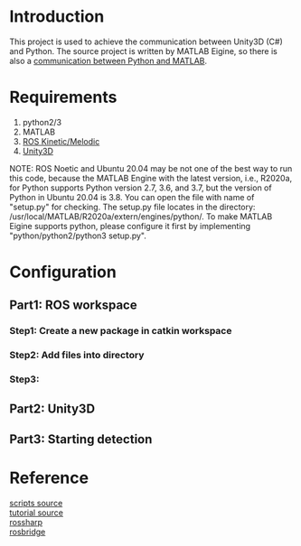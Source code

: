 # Introduction
This project is used to achieve the communication between Unity3D (C#) and Python. The source project is written by MATLAB Eigine, so there is also a [communication between Python and MATLAB](https://github.com/Varun-Haris/Vanishing-point-estimation-code).    



# Requirements
1. python2/3   
2. MATLAB    
3. [ROS Kinetic/Melodic](http://wiki.ros.org/ROS/Installation)     
4. [Unity3D](https://tecrobust.com/unity3d-for-ubuntu-how-to-install-unity3d-on-linux-ubuntu-18-04-lts-19-04-19-10/)   

NOTE: ROS Noetic and Ubuntu 20.04 may be not one of the best way to run this code, because the MATLAB Engine with the latest version, i.e., R2020a, for Python supports Python version 2.7, 3.6, and 3.7, but the version of Python in Ubuntu 20.04 is 3.8. You can open the file with name of "setup.py" for checking. The setup.py file locates in the directory: /usr/local/MATLAB/R2020a/extern/engines/python/. To make MATLAB Eigine supports python, please configure it first by implementing "python/python2/python3 setup.py".    

# Configuration
## Part1: ROS workspace
### Step1: Create a new package in catkin workspace

### Step2: Add files into directory

### Step3: 

## Part2: Unity3D

## Part3: Starting detection

# Reference
[scripts source](https://mega.nz/#!dsQ01CYa!llVkuQ-JhW9SlOwNBHMlKuv215Mks-DX1BO2g8hqdsg)  
[tutorial source](https://www.youtube.com/watch?v=lVa_bb0UFMs&ab_channel=bryansgue)  
[rossharp](https://github.com/siemens/ros-sharp)  
[rosbridge](http://wiki.ros.org/rosbridge_suite)  

